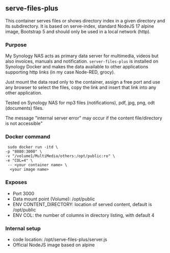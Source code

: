 ## serve-files-plus

This container serves files or shows directory index in a given directory and its subdirectory.
It is based on serve-index, standard NodeJS 17 alpine image, Bootstrap 5 and should only be used in a local network (http).

### Purpose

My Synology NAS acts as primary data server for multimedia, videos but also invoices, manuals and notification. `server-files-plus` is installed on Synology Docker and makes the data available to other applications supporting http links (in my case Node-RED, grocy).

Just mount the data read only to the container, assign a free port and use any browser to select the files, copy the link and insert that link into any other application.

Tested on Synology NAS for mp3 files (notifications), pdf, jpg, png, odt (documents) files.

The message "internal server error" may occur if the content file/directory is not accessible"

### Docker command

```Docker
 sudo docker run -itd \
-p "8080:3000" \
-v "/volume1/MultiMedia/others:/opt/public:ro" \
-e "COL=4" \
 -- <your container name> \
  <your image name>
```

### Exposes

- Port 3000
- Data mount point (Volume): /opt/public
- ENV CONTENT_DIRECTORY: location of served content, default is /opt/public
- ENV COL: the number of columns in directory listing, with default 4

### Internal setup

- code location: /opt/serve-files-plus/server.js
- Official NodeJS image based on alpine
